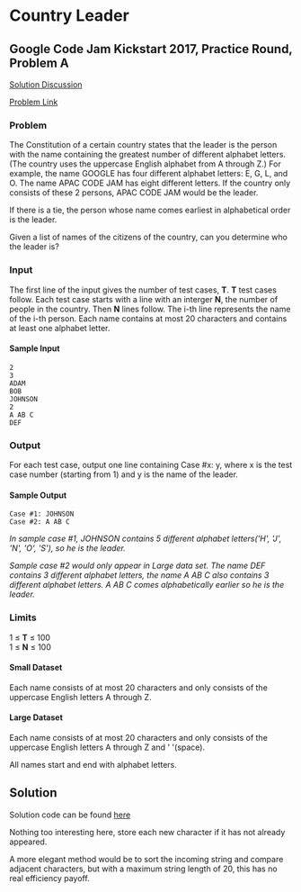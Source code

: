 # Country Leader

## Google Code Jam Kickstart 2017, Practice Round, Problem A

[Solution Discussion](##Solution)

[Problem Link](https://code.google.com/codejam/contest/6304486/dashboard#s=p0)

### Problem
The Constitution of a certain country states that the leader is the person with the name containing the greatest number of different alphabet letters. (The country uses the uppercase English alphabet from A through Z.) For example, the name GOOGLE has four different alphabet letters: E, G, L, and O. The name APAC CODE JAM has eight different letters. If the country only consists of these 2 persons, APAC CODE JAM would be the leader.

If there is a tie, the person whose name comes earliest in alphabetical order is the leader.

Given a list of names of the citizens of the country, can you determine who the leader is?

### Input
The first line of the input gives the number of test cases, **T**. **T** test cases follow. Each test case starts with a line with an interger **N**, the number of people in the country. Then **N** lines follow. The i-th line represents the name of the i-th person. Each name contains at most 20 characters and contains at least one alphabet letter.

#### Sample Input
```
2
3
ADAM
BOB
JOHNSON
2
A AB C
DEF
```

### Output
For each test case, output one line containing Case #x: y, where x is the test case number (starting from 1) and y is the name of the leader.

#### Sample Output
```
Case #1: JOHNSON
Case #2: A AB C
```

*In sample case #1, JOHNSON contains 5 different alphabet letters('H', 'J', 'N', 'O', 'S'), so he is the leader.*

*Sample case #2 would only appear in Large data set. The name DEF contains 3 different alphabet letters, the name A AB C also contains 3 different alphabet letters. A AB C comes alphabetically earlier so he is the leader.*

### Limits
1 ≤ **T** ≤ 100 \
1 ≤ **N** ≤ 100

#### Small Dataset
Each name consists of at most 20 characters and only consists of the uppercase English letters A through Z.

#### Large Dataset
Each name consists of at most 20 characters and only consists of the uppercase English letters A through Z and ' '(space).

All names start and end with alphabet letters.

## Solution

Solution code can be found [here](./leader.py)

Nothing too interesting here, store each new character if it has not already appeared.

A more elegant method would be to sort the incoming string and compare adjacent characters, but with a maximum string length of 20, this has no real efficiency payoff.